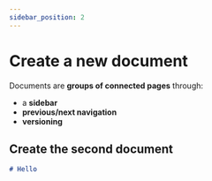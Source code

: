```yaml
---
sidebar_position: 2
---
```


# Create a new document

Documents are **groups of connected pages** through:

- a **sidebar**
- **previous/next navigation**
- **versioning**

## Create the second document

```md title="docs/hello.md"
# Hello
```